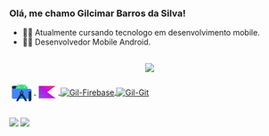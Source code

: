 ### Olá, me chamo Gilcimar Barros da Silva!

- 👨‍🎓 Atualmente cursando tecnologo em desenvolvimento mobile.
- 👨‍💻 Desenvolvedor Mobile Android.

##

<div align="center">
  <a href="https://github.com/gilcimarbarros">
  <img height="180em" src="https://github-readme-stats.vercel.app/api?username=gilcimarbarros&show_icons=true&theme=tokyonight&include_all_commits=true&count_private=true"/>

</div>
  
<div style="display: inline_block"><br>
  <img align="center" alt="Gil-Android" height="33" width="44" src="https://raw.githubusercontent.com/devicons/devicon/master/icons/androidstudio/androidstudio-original.svg">
  <img align="center" alt="Gil-Kotlin" height="30" width="40" src="https://raw.githubusercontent.com/devicons/devicon/master/icons/kotlin/kotlin-original.svg">
  <img align="center" alt="Gil-Firebase" height="33" width="44" src="https://firebase.google.com/downloads/brand-guidelines/SVG/logo-logomark.svg">
  <img align="center" alt="Gil-Git" height="35" width="46" src="https://git-scm.com/images/logos/downloads/Git-Icon-1788C.svg">

  
  ##
  
<div>
<a href="https://www.linkedin.com/in/gilcimar-barros-129109214/" target="_blank"><img src="https://img.shields.io/badge/-LinkedIn-%230077B5?style=for-the-badge&logo=linkedin&logoColor=white" target="_blank"></a>
<a href="mailto:gilcimar.barros@hotmail.com"><img src="https://img.shields.io/badge/Microsoft_Outlook-0078D4?style=for-the-badge&logo=microsoft-outlook&logoColor=white" target="_blank"></a>
  
  ##
  

</div>
